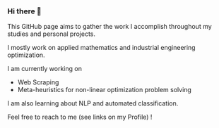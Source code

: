 ### Hi there 👋

This GitHub page aims to gather the work I accomplish throughout my studies and personal projects.

I mostly work on applied mathematics and industrial engineering optimization.

I am currently working on
- Web Scraping
- Meta-heuristics for non-linear optimization problem solving

I am also learning about NLP and automated classification.

Feel free to reach to me (see links on my Profile) !
<!--
**Lyreck/Lyreck** is a ✨ _special_ ✨ repository because its `README.md` (this file) appears on your GitHub profile.

Here are some ideas to get you started:

- 🔭 I’m currently working on ...
- 🌱 I’m currently learning ...
- 👯 I’m looking to collaborate on ...
- 🤔 I’m looking for help with ...
- 💬 Ask me about ...
- 📫 How to reach me: ...
- 😄 Pronouns: ...
- ⚡ Fun fact: ...
-->
